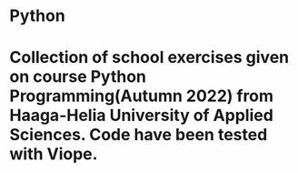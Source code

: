 # Python
# Collection of school exercises given on course Python Programming(Autumn 2022) from Haaga-Helia University of Applied Sciences. Code have been tested with Viope. 